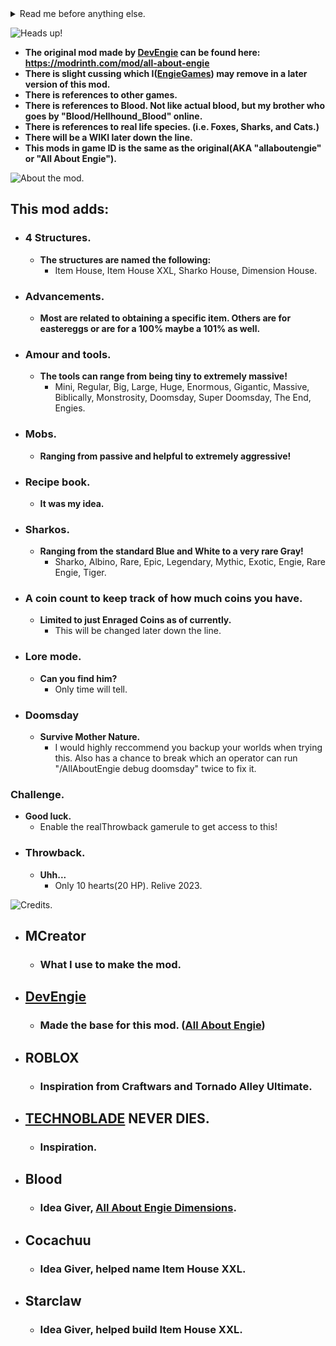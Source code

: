 
<details>
<summary>Read me before anything else.</summary>

I have been given permission by the original owner (AKA [DevEngie](https://modrinth.com/user/DevEngie)) due to the guy having technical issues and due to this he can no longer update [All About Engie](https://modrinth.com/mod/all-about-engie) so hence the permission for reuploading the mod being given to me([EngieGames](https://modrinth.com/user/EngieGames)). Here is a screenshot of me quote posting [DevEngie](https://modrinth.com/user/DevEngie) on X for proof of the permission being granted.

![Proof that I have permission.](https://cdn.modrinth.com/data/cached_images/5a2b558a01013d0047a37e7137b0b2f3590c3342.png)

</details>

![Heads up!](https://cdn.modrinth.com/data/cached_images/2a66cda4e00a5c222b5cf40a9f40b7e8a75017c3.png)

- **The original mod made by [DevEngie](https://modrinth.com/user/DevEngie) can be found here: https://modrinth.com/mod/all-about-engie**
- **There is slight cussing which I([EngieGames](https://modrinth.com/user/EngieGames)) may remove in a later version of this mod.**
- **There is references to other games.**
- **There is references to Blood. Not like actual blood, but my brother who goes by "Blood/Hellhound_Blood" online.**
- **There is references to real life species. (i.e. Foxes, Sharks, and Cats.)**
- **There will be a WIKI later down the line.**
- **This mods in game ID is the same as the original(AKA "allaboutengie" or "All About Engie").**

![About the mod.](https://cdn.modrinth.com/data/cached_images/c0e86859a7baf2a5aab8e90cfd52645be7806692.png)
## This mod adds:
- ### 4 Structures.
  - **The structures are named the following:**
    - Item House, Item House XXL, Sharko House, Dimension House.
- ### Advancements.
  - **Most are related to obtaining a specific item. Others are for eastereggs or are for a 100% maybe a 101% as well.**
- ### Amour and tools.
  - **The tools can range from being tiny to extremely massive!**
    - Mini, Regular, Big, Large, Huge, Enormous, Gigantic, Massive, Biblically, Monstrosity, Doomsday, Super Doomsday, The End, Engies.
- ### Mobs.
  - **Ranging from passive and helpful to extremely aggressive!**
- ### Recipe book.
  - **It was my idea.**
- ### Sharkos.
  - **Ranging from the standard Blue and White to a very rare Gray!**
    - Sharko, Albino, Rare, Epic, Legendary, Mythic, Exotic, Engie, Rare Engie, Tiger.
- ### A coin count to keep track of how much coins you have.
  - **Limited to just Enraged Coins as of currently.**
    - This will be changed later down the line.
- ### Lore mode.
  - **Can you find him?**
    - Only time will tell.
- ### Doomsday
  - **Survive Mother Nature.**
    - I would highly reccommend you backup your worlds when trying this. Also has a chance to break which an operator can run "/AllAboutEngie debug doomsday" twice to fix it.
### Challenge.
  - **Good luck.**
    - Enable the realThrowback gamerule to get access to this!
- ### Throwback.
  - **Uhh...**
    - Only 10 hearts(20 HP). Relive 2023.

![Credits.](https://cdn.modrinth.com/data/cached_images/07cb9d914c60154b7ca406fdd162ee6f0e5121c4.png)

- ## MCreator
  - ### What I use to make the mod.
- ## [DevEngie](https://modrinth.com/user/DevEngie)
  - ### Made the base for this mod. ([All About Engie](https://modrinth.com/mod/all-about-engie))
- ## ROBLOX
  - ### Inspiration from Craftwars and Tornado Alley Ultimate.
- ## [TECHNOBLADE](https://www.youtube.com/@Technoblade) NEVER DIES.
  - ### Inspiration.
- ## Blood
  - ### Idea Giver, [All About Engie Dimensions](https://modrinth.com/mod/all-about-engie-dimensions).
- ## Cocachuu
  - ### Idea Giver, helped name Item House XXL.
- ## Starclaw
  - ### Idea Giver, helped build Item House XXL.
